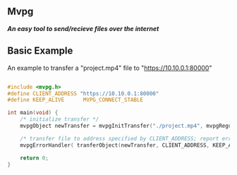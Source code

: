 ## Mvpg
***An easy tool to send/recieve files over the internet***

## Basic Example
An example to transfer a "project.mp4" file to "https://10.10.0.1:80000"
```C

#include <mvpg.h>
#define CLIENT_ADDRESS "https://10.10.0.1:80000"
#define KEEP_ALIVE      MVPG_CONNECT_STABLE

int main(void) {
    /* initialize transfer */
    mvpgObject newTransfer = mvpgInitTransfer("./project.mp4", mvpgRegular);

    /* transfer file to address specified by CLIENT_ADDRESS; report error if tranfer fails */
    mvpgErrorHandler( tranferObject(newTransfer, CLIENT_ADDRESS, KEEP_ALIVE), "failed to initiate transfer");

    return 0;
}
```

